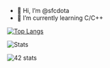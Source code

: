 - 👋 Hi, I’m @sfcdota
- 🌱 I’m currently learning C/C++






[![Top Langs](https://github-readme-stats.vercel.app/api/top-langs/?username=sfcdota&exclude_repo=github-readme-stats,anuraghazra.github.io&langs_count=10&theme=nord&layout=compact&hide=php,javascript,css,html,swift,roff)](https://github.com/anuraghazra/github-readme-stats)

![Stats](https://github-readme-stats.vercel.app/api?username=sfcdota&count_private=true&show_icons=true&theme=nord)

![42 stats](https://badge42.herokuapp.com/api/stats/cbach?privacyEmail=true)
